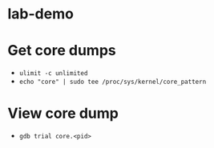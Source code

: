# lab-demo


# Get core dumps 
- `ulimit -c unlimited`
- `echo "core" | sudo tee /proc/sys/kernel/core_pattern`

# View core dump
- `gdb trial core.<pid>`